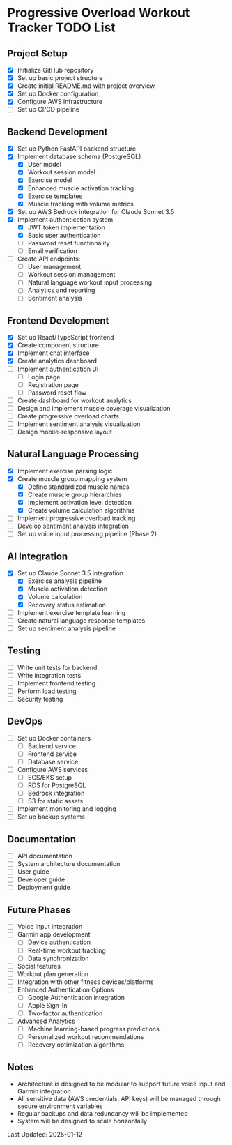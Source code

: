 # Progressive Overload Workout Tracker TODO List

## Project Setup
- [x] Initialize GitHub repository
- [x] Set up basic project structure
- [x] Create initial README.md with project overview
- [x] Set up Docker configuration
- [x] Configure AWS infrastructure
- [ ] Set up CI/CD pipeline

## Backend Development
- [x] Set up Python FastAPI backend structure
- [x] Implement database schema (PostgreSQL)
  - [x] User model
  - [x] Workout session model
  - [x] Exercise model
  - [x] Enhanced muscle activation tracking
  - [x] Exercise templates
  - [x] Muscle tracking with volume metrics
- [x] Set up AWS Bedrock integration for Claude Sonnet 3.5
- [x] Implement authentication system
  - [x] JWT token implementation
  - [x] Basic user authentication
  - [ ] Password reset functionality
  - [ ] Email verification
- [ ] Create API endpoints:
  - [ ] User management
  - [ ] Workout session management
  - [ ] Natural language workout input processing
  - [ ] Analytics and reporting
  - [ ] Sentiment analysis

## Frontend Development
- [x] Set up React/TypeScript frontend
- [x] Create component structure
- [x] Implement chat interface
- [x] Create analytics dashboard
- [ ] Implement authentication UI
  - [ ] Login page
  - [ ] Registration page
  - [ ] Password reset flow
- [ ] Create dashboard for workout analytics
- [ ] Design and implement muscle coverage visualization
- [ ] Create progressive overload charts
- [ ] Implement sentiment analysis visualization
- [ ] Design mobile-responsive layout

## Natural Language Processing
- [x] Implement exercise parsing logic
- [x] Create muscle group mapping system
  - [x] Define standardized muscle names
  - [x] Create muscle group hierarchies
  - [x] Implement activation level detection
  - [x] Create volume calculation algorithms
- [ ] Implement progressive overload tracking
- [ ] Develop sentiment analysis integration
- [ ] Set up voice input processing pipeline (Phase 2)

## AI Integration
- [x] Set up Claude Sonnet 3.5 integration
  - [x] Exercise analysis pipeline
  - [x] Muscle activation detection
  - [x] Volume calculation
  - [x] Recovery status estimation
- [ ] Implement exercise template learning
- [ ] Create natural language response templates
- [ ] Set up sentiment analysis pipeline

## Testing
- [ ] Write unit tests for backend
- [ ] Write integration tests
- [ ] Implement frontend testing
- [ ] Perform load testing
- [ ] Security testing

## DevOps
- [ ] Set up Docker containers
  - [ ] Backend service
  - [ ] Frontend service
  - [ ] Database service
- [ ] Configure AWS services
  - [ ] ECS/EKS setup
  - [ ] RDS for PostgreSQL
  - [ ] Bedrock integration
  - [ ] S3 for static assets
- [ ] Implement monitoring and logging
- [ ] Set up backup systems

## Documentation
- [ ] API documentation
- [ ] System architecture documentation
- [ ] User guide
- [ ] Developer guide
- [ ] Deployment guide

## Future Phases
- [ ] Voice input integration
- [ ] Garmin app development
  - [ ] Device authentication
  - [ ] Real-time workout tracking
  - [ ] Data synchronization
- [ ] Social features
- [ ] Workout plan generation
- [ ] Integration with other fitness devices/platforms
- [ ] Enhanced Authentication Options
  - [ ] Google Authentication integration
  - [ ] Apple Sign-In
  - [ ] Two-factor authentication
- [ ] Advanced Analytics
  - [ ] Machine learning-based progress predictions
  - [ ] Personalized workout recommendations
  - [ ] Recovery optimization algorithms

## Notes
- Architecture is designed to be modular to support future voice input and Garmin integration
- All sensitive data (AWS credentials, API keys) will be managed through secure environment variables
- Regular backups and data redundancy will be implemented
- System will be designed to scale horizontally

Last Updated: 2025-01-12
